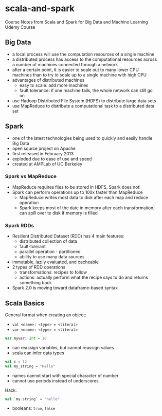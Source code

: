 # scala-and-spark

Course Notes from Scala and Spark for Big Data and Machine Learning Udemy Course

## Big Data

- a local process will use the computation resources of a single machine
- a distributed process has access to the computational resources across a number of machines connected through a network
- after a certain point, it is easier to scale out to many lower CPU machines than to try to scale up to a single machine with high CPU
- advantages of distributed machines
  - easy to scale: add more machines
  - fault tolerance: if one machine fails, the whole network can still go on
- use Hadoop Distributed File System (HDFS) to distribute large data sets
- use MapReduce to distribute a computational task to a distributed data set

## Spark

- one of the latest technologies being used to quickly and easily handle Big Data
- open source project on Apache
- first released in February 2013
- exploded due to ease of use and speed
- created at AMPLab of UC Berkeley

### Spark vs MapReduce

- MapReduce requires files to be stored in HDFS, Spark does not!
- Spark can perform operations up to 100x faster than MapReduce
  - MapReduce writes most data to disk after each map and reduce operation
  - Spark keeps most of the date in memory after each transformation; can spill over to disk if memory is filled

### Spark RDDs

- Resilient Distributed Dataset (RDD) has 4 main features:
  - distributed collection of data
  - fault-tolerant
  - parallel operation - partitioned
  - ability to use many data sources
- immutable, lazily evaluated, and cacheable
- 2 types of RDD operations
  - transformations: recipes to follow
  - actions: actually perform what the recipe says to do and returns something back
- Spark 2.0 is moving toward dataframe-based syntax

## Scala Basics

General format when creating an object:

- `val <name>: <type> = <literal>`
- `var <name>: <type> = <literal>`

```scala
var myvar: Int = 10
```

- can reassign variables, but cannot reassign values
- scala can infer data types

```scala
val c = 12
val my_string = "Hello"
```

- names cannot start with special character of number
- cannot use periods instead of underscores

Hack:

```scala
val `my.string` = "hello"
```

- booleans: `true`, `false`
